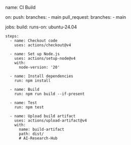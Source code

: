 name: CI Build

on:
  push:
    branches:
      - main
  pull_request:
    branches:
      - main

jobs:
  build:
    runs-on: ubuntu-24.04

    steps:
      - name: Checkout code
        uses: actions/checkout@v4

      - name: Set up Node.js
        uses: actions/setup-node@v4
        with:
          node-version: '20'

      - name: Install dependencies
        run: npm install

      - name: Build
        run: npm run build --if-present

      - name: Test
        run: npm test

      - name: Upload build artifact
        uses: actions/upload-artifact@v4
        with:
          name: build-artifact
          path: dist/
          # AI-Research-Hub
